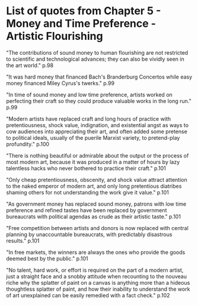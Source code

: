 # List of quotes from Chapter 5 - Money and Time Preference - Artistic Flourishing

"The contributions of sound money to human flourishing are not restricted to scientific and technological advances; they can also be vividly seen in the art world." p.98

"It was hard money that financed Bach's Branderburg Concertos while easy money financed Miley Cyrus's twerks." p.99

"In time of sound money and low time preference, artists worked on perfecting their craft so they could produce valuable works in the long run." p.99

"Modern artists have replaced craft and long hours of practice with pretentiousness, shock value, indignation, and existential angst as ways to cow audiences into appreciating their art, and often added some pretense to political ideals, usually of the puerile Marxist variety, to pretend-play profundity." p.100

"There is nothing beautiful or admirable about the output or the process of most modern art, because it was produced in a matter of hours by lazy talentless hacks who never bothered to practice their craft." p.101

"Only cheap pretentiousness, obscenity, and shock value attract attention to the naked emperor of modern art, and only long pretentious diatribes shaming others for not understanding the work give it value." p.101

"As government money has replaced sound money, patrons with low time preference and refined tastes have been replaced by government bureaucrats with political agendas as crude as their artistic taste." p.101

"Free competition between artists and donors is now replaced with central planning by unaccountable bureaucrats, with predictably disastrous results." p.101

"In free markets, the winners are always the ones who provide the goods deemed best by the public." p.101

"No talent, hard work, or effort is required on the part of a modern artist, just a straight face and a snobby attitude when recounting to the nouveau riche why the splatter of paint on a canvas is anything more than a hideous thoughtless splatter of paint, and how their inability to understand the work of art unexplained can be easily remedied with a fact check." p.102
